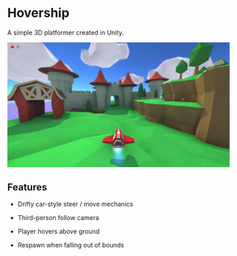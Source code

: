 # Hovership

A simple 3D platformer created in Unity.

![Hovership](docs/hovership.png)

## Features

 - Drifty car-style steer / move mechanics

 - Third-person follow camera

 - Player hovers above ground

 - Respawn when falling out of bounds
